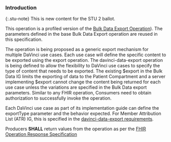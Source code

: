 ### Introduction

{:.stu-note}
This is new content for the STU 2 ballot. 

This operation is a profiled version of the [Bulk Data Export Operation]({{site.data.fhir.ver.bulkig}}/index.html)). The parameters defined in the base Bulk Data Export operation are reused in this specification.

The operation is being proposed as a generic export mechanism for multiple DaVinci use cases. Each use case will  define the specific content to be exported using the export operation. The davinci-data-export operation is being defined to allow the flexibility to DaVinci use cases to specify the type of content that needs to be exported. The existing $export in the Bulk Data IG limits the exporting of data to the Patient Compartment and a server implementing $export cannot change the content being returned for each use case unless the variations are specified in the Bulk Data export parameters. 
Similar to any FHIR operation, Consumers need to obtain authorization to successfully invoke the operation. 

Each DaVinci use case as part of its implementation guide can define the exportType parameter and the behavior expected.
For Member Attribution List (ATR) IG, this is specified in the [davinci-data-export requirements](spec.html#requirements-for-implementation-of-the-davinci-data-export-operation). 

Producers **SHALL** return values from the operation as per the [FHIR Operation Response Specification](https://hl7.org/fhir/operations.html#response)